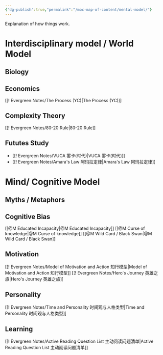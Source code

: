 ```yaml
---
{"dg-publish":true,"permalink":"/moc-map-of-content/mental-model/"}
---
```


Explanation of how things work.

# Interdisciplinary model / World Model

## Biology 

## Economics
[[! Evergreen Notes/The Process (YC)\|The Process (YC)]]

## Complexity Theory
[[! Evergreen Notes/80-20 Rule\|80-20 Rule]]

## Fututes Study
- [[! Evergreen Notes/VUCA 雾卡(时代)\|VUCA 雾卡(时代)]]
- [[! Evergreen Notes/Amara's Law 阿玛拉定律\|Amara's Law 阿玛拉定律]] 

# Mind/ Cognitive Model
## Myths / Metaphors

## Cognitive Bias
[[@M Educated Incapacity\|@M Educated Incapacity]] 
[[@M Curse of knowledge\|@M Curse of knowledge]]
[[@M Wild Card / Black Swan\|@M Wild Card / Black Swan]]

## Motivation
[[! Evergreen Notes/Model of Motivation and Action 知行模型\|Model of Motivation and Action 知行模型]]
[[! Evergreen Notes/Hero's Journey 英雄之旅\|Hero's Journey 英雄之旅]] 

## Personality
[[! Evergreen Notes/Time and Personality 时间观与人格类型\|Time and Personality 时间观与人格类型]]

## Learning
[[! Evergreen Notes/Active Reading Question List 主动阅读问题清单\|Active Reading Question List 主动阅读问题清单]]